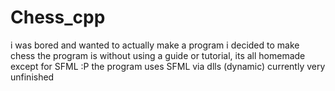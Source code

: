 # Chess_cpp
i was bored and wanted to actually make a program 
i decided to make chess
the program is without using a guide or tutorial, its all homemade except for SFML :P
the program uses SFML via dlls (dynamic)
currently very unfinished
